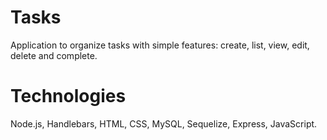 # Tasks
Application to organize tasks with simple features: create, list, view, edit, delete and complete.

# Technologies

Node.js, Handlebars, HTML, CSS, MySQL, Sequelize, Express, JavaScript.
